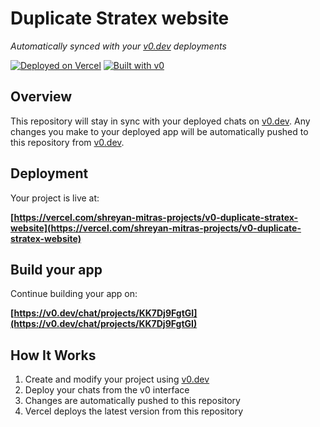 # Duplicate Stratex website

*Automatically synced with your [v0.dev](https://v0.dev) deployments*

[![Deployed on Vercel](https://img.shields.io/badge/Deployed%20on-Vercel-black?style=for-the-badge&logo=vercel)](https://vercel.com/shreyan-mitras-projects/v0-duplicate-stratex-website)
[![Built with v0](https://img.shields.io/badge/Built%20with-v0.dev-black?style=for-the-badge)](https://v0.dev/chat/projects/KK7Dj9FgtGI)

## Overview

This repository will stay in sync with your deployed chats on [v0.dev](https://v0.dev).
Any changes you make to your deployed app will be automatically pushed to this repository from [v0.dev](https://v0.dev).

## Deployment

Your project is live at:

**[https://vercel.com/shreyan-mitras-projects/v0-duplicate-stratex-website](https://vercel.com/shreyan-mitras-projects/v0-duplicate-stratex-website)**

## Build your app

Continue building your app on:

**[https://v0.dev/chat/projects/KK7Dj9FgtGI](https://v0.dev/chat/projects/KK7Dj9FgtGI)**

## How It Works

1. Create and modify your project using [v0.dev](https://v0.dev)
2. Deploy your chats from the v0 interface
3. Changes are automatically pushed to this repository
4. Vercel deploys the latest version from this repository
